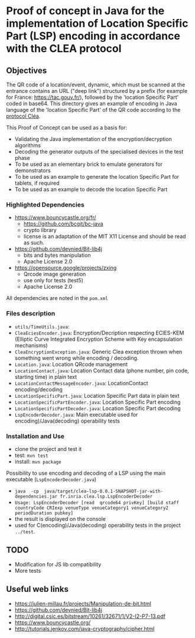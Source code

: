 # Proof of concept in Java for the implementation of Location Specific Part (LSP) encoding in accordance with the CLEA protocol

## Objectives

The QR code of a location/event, dynamic, which must be scanned at the entrance contains an URL ("deep link") structured by a prefix (for example for France: https://tac.gouv.fr/), followed by the 'location Specific Part' coded in base64. This directory gives an example of encoding in Java language of the 'location Specific Part' of the QR code according to the [protocol Cléa](https://hal.inria.fr/hal-03146022).

This Proof of Concept can be used as a basis for:

* Validating the Java implementation of the encryption/decryption algorithms
* Decoding the generator outputs of the specialised devices in the test phase
* To be used as an elementary brick to emulate generators for demonstrators
* To be used as an example to generate the location Specific Part for tablets, if required
* To be used as an example to decode the location Specific Part

### Highlighted Dependencies

* https://www.bouncycastle.org/fr/
  * https://github.com/bcgit/bc-java
  * crypto library
  * license is an adaptation of the MIT X11 License and should be read as such.
* https://github.com/devnied/Bit-lib4j
  * bits and bytes manipulation
  * Apache License 2.0
* https://opensource.google/projects/zxing
  * Qrcode image generation
  * use only for tests (test5)
  * Apache License 2.0

All dependencies are noted in the `pom.xml`
  
### Files description

* `utils/TimeUtils.java`:
* `CleaEciesEncoder.java`: Encryption/Decription respecting ECIES-KEM (Elliptic Curve Integrated Encryption Scheme with Key encapsulation mechanisms)
* `CleaEncryptionException.java`: Generic Clea exception thrown when something went wrong while encoding / decoding.
* `Location.java`: Location QRcode management
* `LocationContact.java`: Location Contact data (phone number, pin code, starting time) in plain text
* `LocationContactMessageEncoder.java`: LocationContact encoding/decoding
* `LocationSpecificPart.java`: Location Specific Part data in plain text
* `LocationSpecificPartEncoder.java`: Location Specific Part encoding
* `LocationSpecificPartDecoder.java`: Location Specific Part decoding
* `LspEncoderDecoder.java`: Main executable used for encoding)/Java(decoding) operability tests

### Installation and Use

* clone the project and test it
* test: `mvn test`
* install: `mvn package`

Possibility to use encoding and decoding of a LSP using the main executable (`LspEncoderDecoder.java`)

* `java  -cp  java/target/clea-lsp-0.0.1-SNAPSHOT-jar-with-dependencies.jar fr.inria.clea.lsp.LspEncoderDecoder`
* `Usage: LspEncoderDecoder [read  qrcode64 privKey] [build staff countryCode CRIexp venueType venueCategory1 venueCategory2 periodDuration pubkey]`
* the result is displayed on the console
* used for C(encoding)/Java(decoding) operability tests in the project `../test`.

## TODO

* Modification for JS lib compatibility
* More tests

## Useful web links

* https://julien-millau.fr/projects/Manipulation-de-bit.html
* https://github.com/devnied/Bit-lib4j
* http://digital.csic.es/bitstream/10261/32671/1/V2-I2-P7-13.pdf
* https://www.bouncycastle.org/
* http://tutorials.jenkov.com/java-cryptography/cipher.html


